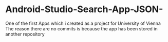 # Android-Studio-Search-App-JSON-
One of the first Apps which i created as a project for University of Vienna
The reason there are no commits is because the app has been stored in another repository
